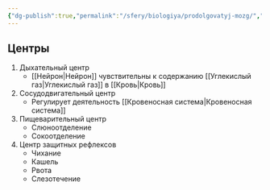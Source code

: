 ```yaml
---
{"dg-publish":true,"permalink":"/sfery/biologiya/prodolgovatyj-mozg/","tags":["Анатомия"]}
---
```


## Центры
1. Дыхательный центр
	- [[Нейрон\|Нейрон]] чувствительны к содержанию [[Углекислый газ\|Углекислый газ]] в [[Кровь\|Кровь]]
2. Сосудодвигательный центр
	- Регулирует деятельность [[Кровеносная система\|Кровеносная система]]
3. Пищеварительный центр
	- Слюноотделение
	- Сокоотделение
4. Центр защитных рефлексов
	- Чихание
	- Кашель
	- Рвота
	- Слезотечение